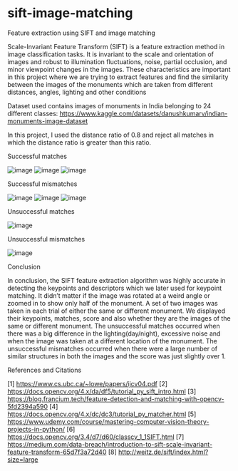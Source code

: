 # sift-image-matching
Feature extraction using SIFT and image matching

Scale-Invariant Feature Transform (SIFT) is a feature extraction method in image classification tasks. It is invariant to the scale and orientation of images and robust to illumination fluctuations, noise, partial occlusion, and minor viewpoint changes in the images. These characteristics are important in this project where we are trying to extract features and find the similarity between the images of the monuments which are taken from different distances, angles, lighting and other conditions 

Dataset used contains images of monuments in India belonging to 24 different classes:
https://www.kaggle.com/datasets/danushkumarv/indian-monuments-image-dataset

In this project, I used the distance ratio of 0.8 and reject all matches in which the distance ratio is greater than this ratio.

 Successful matches
 
![image](https://user-images.githubusercontent.com/121651746/217098353-9fa7b94b-f6a5-487e-a7d0-5c296c0723ab.png)
![image](https://user-images.githubusercontent.com/121651746/217098418-ea288c78-84aa-4966-b0fc-d5b522288b19.png)
![image](https://user-images.githubusercontent.com/121651746/217098506-05750bd7-fa21-47c0-9dc3-8f5b0f797ffc.png)

Successful mismatches

![image](https://user-images.githubusercontent.com/121651746/217098612-15bbcafa-0bfe-4b1d-a189-aec3e343e363.png)
![image](https://user-images.githubusercontent.com/121651746/217098664-55aa9c36-771e-46a9-af38-42e779004623.png)
![image](https://user-images.githubusercontent.com/121651746/217098704-1ab4de24-af12-44bb-8c4d-4960bbfff0e5.png)

Unsuccessful matches

![image](https://user-images.githubusercontent.com/121651746/217098773-f3684a9b-7cce-4b2c-8764-34d1ede173d3.png)

Unsuccessful mismatches

![image](https://user-images.githubusercontent.com/121651746/217098818-a59df7c8-5d1d-43fa-b174-3932dd4fdaa3.png)

Conclusion

In conclusion, the SIFT feature extraction algorithm was highly accurate in detecting the
keypoints and descriptors which we later used for keypoint matching. It didn’t matter if the
image was rotated at a weird angle or zoomed in to show only half of the monument.
A set of two images was taken in each trial of either the same or different monument. We
displayed their keypoints, matches, score and also whether they are the images of the same or
different monument.
The unsuccessful matches occurred when there was a big difference in the lighting(day/night),
excessive noise and when the image was taken at a different location of the monument.
The unsuccessful mismatches occurred when there were a large number of similar structures in
both the images and the score was just slightly over 1.

References and Citations

[1] https://www.cs.ubc.ca/~lowe/papers/ijcv04.pdf
[2] https://docs.opencv.org/4.x/da/df5/tutorial_py_sift_intro.html
[3] https://blog.francium.tech/feature-detection-and-matching-with-opencv-5fd2394a590
[4] https://docs.opencv.org/4.x/dc/dc3/tutorial_py_matcher.html
[5] https://www.udemy.com/course/mastering-computer-vision-theory-projects-in-python/
[6] https://docs.opencv.org/3.4/d7/d60/classcv_1_1SIFT.html
[7] https://medium.com/data-breach/introduction-to-sift-scale-invariant-feature-transform-65d7f3a72d40
[8] http://weitz.de/sift/index.html?size=large
